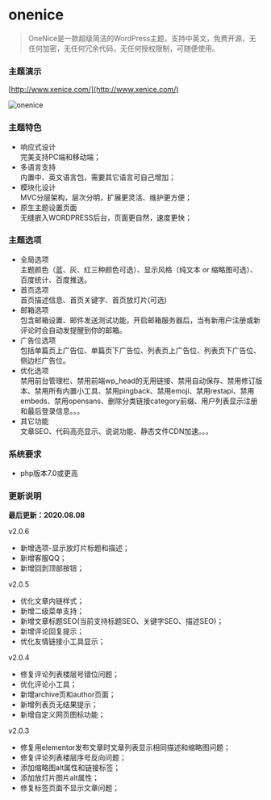 # onenice
> OneNice是一款超级简洁的WordPress主题，支持中英文，免费开源，无任何加密，无任何冗余代码，无任何授权限制，可随便使用。  

### 主题演示

[http://www.xenice.com/](http://www.xenice.com/)

![onenice](https://raw.githubusercontent.com/xenice/onenice/master/screenshot.png)

### 主题特色

- 响应式设计  
完美支持PC端和移动端；
- 多语言支持  
内置中、英文语言包，需要其它语言可自己增加；
- 模块化设计  
MVC分层架构，层次分明，扩展更灵活、维护更方便；
- 原生主题设置页面  
无缝嵌入WORDPRESS后台，页面更自然，速度更快；


### 主题选项
- 全局选项  
主题颜色（蓝、灰、红三种颜色可选）、显示风格（纯文本 or 缩略图可选）、百度统计、百度推送。
- 首页选项  
首页描述信息、首页关键字、首页放灯片(可选)
- 邮箱选项  
包含邮箱设置、邮件发送测试功能，开启邮箱服务器后，当有新用户注册或新评论时会自动发提醒到你的邮箱。
- 广告位选项  
包括单篇页上广告位、单篇页下广告位、列表页上广告位、列表页下广告位、侧边栏广告位。
- 优化选项  
禁用前台管理栏、禁用前端wp_head的无用链接、禁用自动保存、禁用修订版本、禁用所有内置小工具、禁用pingback、禁用emoji、禁用restapi、禁用embeds、禁用opensans、删除分类链接category前缀、用户列表显示注册和最后登录信息。。。
- 其它功能  
文章SEO、代码高亮显示、说说功能、静态文件CDN加速。。。


### 系统要求
- php版本7.0或更高


### 更新说明

**最后更新：2020.08.08**

v2.0.6

- 新增选项-显示放灯片标题和描述；
- 新增客服QQ；
- 新增回到顶部按钮；

v2.0.5

- 优化文章内链样式；
- 新增二级菜单支持；
- 新增文章标题SEO(当前支持标题SEO、关键字SEO、描述SEO)；
- 新增评论回复提示；
- 优化友情链接小工具显示；

v2.0.4

- 修复评论列表楼层号错位问题；
- 优化评论小工具；
- 新增archive页和author页面；
- 新增列表页无结果提示；
- 新增自定义网页图标功能；

v2.0.3

- 修复用elementor发布文章时文章列表显示相同描述和缩略图问题；
- 修复评论列表楼层序号反向问题；
- 添加缩略图alt属性和链接标签；
- 添加放灯片图片alt属性；
- 修复标签页面不显示文章问题；